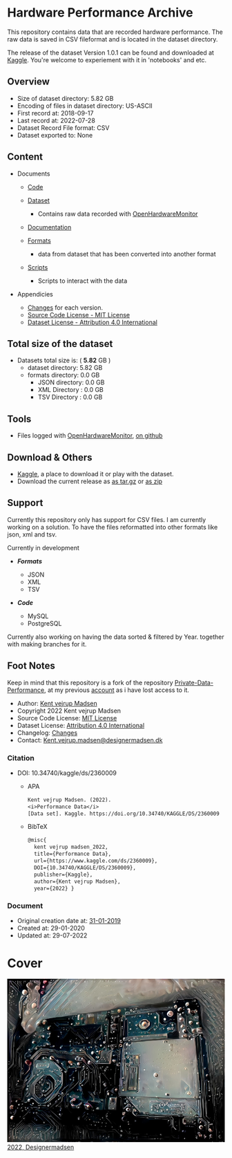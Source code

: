 # Hardware Performance Archive
This repository contains data that are recorded hardware performance. 
The raw data is saved in CSV fileformat and is located in the dataset directory.

The release of the dataset Version 1.0.1 can be found and downloaded at
[Kaggle](https://www.kaggle.com/datasets/kentvejrupmadsen/dataset-performance). 
You're welcome to experiement with it in 'notebooks' and etc.


## Overview
* Size of dataset directory: 5.82 GB
* Encoding of files in dataset directory: US-ASCII
* First record at: 2018-09-17
* Last record at: 2022-07-28
* Dataset Record File format: CSV
* Dataset exported to: None


## Content
* Documents
    * [Code](code/readme.md)

    * [Dataset](dataset/readme.md)
        * Contains raw data recorded with [OpenHardwareMonitor](https://openhardwaremonitor.org/downloads/)

    * [Documentation](docs/readme.md)

    * [Formats](formats/readme.md)
        * data from dataset that has been converted into another format

    * [Scripts](scripts/readme.md)
        * Scripts to interact with the data


* Appendicies
    * [Changes](CHANGELOG.md) for each version.
    * [Source Code License - MIT License](sourcecode_license.md)
    * [Dataset License - Attribution 4.0 International](sourcecode_license.md)


## Total size of the dataset
* Datasets total size is: ( **5.82** GB )
    * dataset directory: 5.82 GB
    * formats directory: 0.0 GB
        * JSON directory: 0.0 GB
        * XML Directory : 0.0 GB
        * TSV Directory : 0.0 GB


## Tools
* Files logged with [OpenHardwareMonitor](https://openhardwaremonitor.org/downloads/),
[on github](https://github.com/openhardwaremonitor/openhardwaremonitor)


## Download & Others
* [Kaggle](https://www.kaggle.com/datasets/kentvejrupmadsen/dataset-performance), 
a place to download it or play with the dataset.
* Download the current release as [as tar.gz](https://1drv.ms/u/s!AnVSo6qhoQp5j44rG0V-dvyoxs3r_w)
or [as zip](https://1drv.ms/u/s!AnVSo6qhoQp5j49a5woqf6x41OHMYg?e=SgTFxC)


## Support
Currently this repository only has support for CSV files. I am currently working on a solution. 
To have the files reformatted into other formats like json, xml and tsv.

Currently in development
* ***Formats***
    * JSON
    * XML
    * TSV


* ***Code***
    * MySQL
    * PostgreSQL


Currently also working on having the data sorted & filtered by Year. together with making branches for it.


## Foot Notes
Keep in mind that this repository is a fork of the repository 
[Private-Data-Performance](https://github.com/KentMadsen/Private-Data-Performance/commits/master), 
at my previous [account](https://github.com/KentMadsen)
 as i have lost access to it.

* Author: [Kent vejrup Madsen](https://github.com/kentVejrupMadsen/)
* Copyright 2022 Kent vejrup Madsen
* Source Code License: [MIT License](sourcecode_license.md)
* Dataset License: [Attribution 4.0 International](sourcecode_license.md)
* Changelog: [Changes](CHANGELOG.md)
* Contact: Kent.vejrup.madsen@designermadsen.dk


### Citation
* DOI: 10.34740/kaggle/ds/2360009
    * APA

          Kent vejrup Madsen. (2022).
          <i>Performance Data</i>
          [Data set]. Kaggle. https://doi.org/10.34740/KAGGLE/DS/2360009

    * BibTeX

          @misc{
            kent vejrup madsen_2022,
            title={Performance Data},
            url={https://www.kaggle.com/ds/2360009},
            DOI={10.34740/KAGGLE/DS/2360009},
            publisher={Kaggle},
            author={Kent vejrup Madsen},
            year={2022} }


### Document
* Original creation date at: [31-01-2019](https://github.com/KentMadsen/Private-Data-Performance)
* Created at: 29-01-2020
* Updated at: 29-07-2022


# Cover
![Repository cover image for social networks](preview.jpg)
[2022, Designermadsen](https://www.deviantart.com/designermadsen/art/Electronics-923444847)
